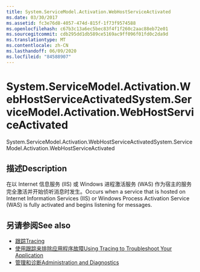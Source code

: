 ```yaml
---
title: System.ServiceModel.Activation.WebHostServiceActivated
ms.date: 03/30/2017
ms.assetid: fc3e76d8-4057-474d-815f-1f73f9574588
ms.openlocfilehash: c67b3c13a6ec5bec83f4f1f260c2aac88eb72e01
ms.sourcegitcommit: cdb295dd1db589ce5169ac9ff096f01fd0c2da9d
ms.translationtype: MT
ms.contentlocale: zh-CN
ms.lasthandoff: 06/09/2020
ms.locfileid: "84588907"
---
```

# <a name="systemservicemodelactivationwebhostserviceactivated"></a><span data-ttu-id="8c49f-102">System.ServiceModel.Activation.WebHostServiceActivated</span><span class="sxs-lookup"><span data-stu-id="8c49f-102">System.ServiceModel.Activation.WebHostServiceActivated</span></span>
<span data-ttu-id="8c49f-103">System.ServiceModel.Activation.WebHostServiceActivated</span><span class="sxs-lookup"><span data-stu-id="8c49f-103">System.ServiceModel.Activation.WebHostServiceActivated</span></span>  
  
## <a name="description"></a><span data-ttu-id="8c49f-104">描述</span><span class="sxs-lookup"><span data-stu-id="8c49f-104">Description</span></span>  
 <span data-ttu-id="8c49f-105">在以 Internet 信息服务 (IIS) 或 Windows 进程激活服务 (WAS) 作为宿主的服务完全激活并开始侦听消息时发生。</span><span class="sxs-lookup"><span data-stu-id="8c49f-105">Occurs when a service that is hosted on Internet Information Services (IIS) or Windows Process Activation Service (WAS) is fully activated and begins listening for messages.</span></span>  
  
## <a name="see-also"></a><span data-ttu-id="8c49f-106">另请参阅</span><span class="sxs-lookup"><span data-stu-id="8c49f-106">See also</span></span>

- [<span data-ttu-id="8c49f-107">跟踪</span><span class="sxs-lookup"><span data-stu-id="8c49f-107">Tracing</span></span>](index.md)
- [<span data-ttu-id="8c49f-108">使用跟踪来排除应用程序故障</span><span class="sxs-lookup"><span data-stu-id="8c49f-108">Using Tracing to Troubleshoot Your Application</span></span>](using-tracing-to-troubleshoot-your-application.md)
- [<span data-ttu-id="8c49f-109">管理和诊断</span><span class="sxs-lookup"><span data-stu-id="8c49f-109">Administration and Diagnostics</span></span>](../index.md)

